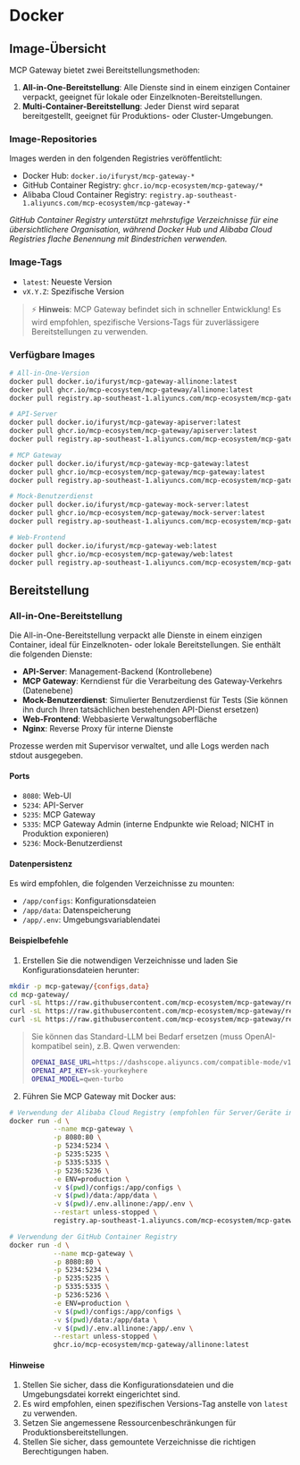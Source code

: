 # Docker

## Image-Übersicht

MCP Gateway bietet zwei Bereitstellungsmethoden:
1. **All-in-One-Bereitstellung**: Alle Dienste sind in einem einzigen Container verpackt, geeignet für lokale oder Einzelknoten-Bereitstellungen.
2. **Multi-Container-Bereitstellung**: Jeder Dienst wird separat bereitgestellt, geeignet für Produktions- oder Cluster-Umgebungen.

### Image-Repositories

Images werden in den folgenden Registries veröffentlicht:
- Docker Hub: `docker.io/ifuryst/mcp-gateway-*`
- GitHub Container Registry: `ghcr.io/mcp-ecosystem/mcp-gateway/*`
- Alibaba Cloud Container Registry: `registry.ap-southeast-1.aliyuncs.com/mcp-ecosystem/mcp-gateway-*`

*GitHub Container Registry unterstützt mehrstufige Verzeichnisse für eine übersichtlichere Organisation, während Docker Hub und Alibaba Cloud Registries flache Benennung mit Bindestrichen verwenden.*

### Image-Tags

- `latest`: Neueste Version
- `vX.Y.Z`: Spezifische Version

> ⚡ **Hinweis**: MCP Gateway befindet sich in schneller Entwicklung! Es wird empfohlen, spezifische Versions-Tags für zuverlässigere Bereitstellungen zu verwenden.

### Verfügbare Images

```bash
# All-in-One-Version
docker pull docker.io/ifuryst/mcp-gateway-allinone:latest
docker pull ghcr.io/mcp-ecosystem/mcp-gateway/allinone:latest
docker pull registry.ap-southeast-1.aliyuncs.com/mcp-ecosystem/mcp-gateway-allinone:latest

# API-Server
docker pull docker.io/ifuryst/mcp-gateway-apiserver:latest
docker pull ghcr.io/mcp-ecosystem/mcp-gateway/apiserver:latest
docker pull registry.ap-southeast-1.aliyuncs.com/mcp-ecosystem/mcp-gateway-apiserver:latest

# MCP Gateway
docker pull docker.io/ifuryst/mcp-gateway-mcp-gateway:latest
docker pull ghcr.io/mcp-ecosystem/mcp-gateway/mcp-gateway:latest
docker pull registry.ap-southeast-1.aliyuncs.com/mcp-ecosystem/mcp-gateway-mcp-gateway:latest

# Mock-Benutzerdienst
docker pull docker.io/ifuryst/mcp-gateway-mock-server:latest
docker pull ghcr.io/mcp-ecosystem/mcp-gateway/mock-server:latest
docker pull registry.ap-southeast-1.aliyuncs.com/mcp-ecosystem/mcp-gateway-mock-server:latest

# Web-Frontend
docker pull docker.io/ifuryst/mcp-gateway-web:latest
docker pull ghcr.io/mcp-ecosystem/mcp-gateway/web:latest
docker pull registry.ap-southeast-1.aliyuncs.com/mcp-ecosystem/mcp-gateway-web:latest
```

## Bereitstellung

### All-in-One-Bereitstellung

Die All-in-One-Bereitstellung verpackt alle Dienste in einem einzigen Container, ideal für Einzelknoten- oder lokale Bereitstellungen. Sie enthält die folgenden Dienste:
- **API-Server**: Management-Backend (Kontrollebene)
- **MCP Gateway**: Kerndienst für die Verarbeitung des Gateway-Verkehrs (Datenebene)
- **Mock-Benutzerdienst**: Simulierter Benutzerdienst für Tests (Sie können ihn durch Ihren tatsächlichen bestehenden API-Dienst ersetzen)
- **Web-Frontend**: Webbasierte Verwaltungsoberfläche
- **Nginx**: Reverse Proxy für interne Dienste

Prozesse werden mit Supervisor verwaltet, und alle Logs werden nach stdout ausgegeben.

#### Ports

- `8080`: Web-UI
- `5234`: API-Server
- `5235`: MCP Gateway
- `5335`: MCP Gateway Admin (interne Endpunkte wie Reload; NICHT in Produktion exponieren)
- `5236`: Mock-Benutzerdienst

#### Datenpersistenz

Es wird empfohlen, die folgenden Verzeichnisse zu mounten:
- `/app/configs`: Konfigurationsdateien
- `/app/data`: Datenspeicherung
- `/app/.env`: Umgebungsvariablendatei

#### Beispielbefehle

1. Erstellen Sie die notwendigen Verzeichnisse und laden Sie Konfigurationsdateien herunter:

```bash
mkdir -p mcp-gateway/{configs,data}
cd mcp-gateway/
curl -sL https://raw.githubusercontent.com/mcp-ecosystem/mcp-gateway/refs/heads/main/configs/apiserver.yaml -o configs/apiserver.yaml
curl -sL https://raw.githubusercontent.com/mcp-ecosystem/mcp-gateway/refs/heads/main/configs/mcp-gateway.yaml -o configs/mcp-gateway.yaml
curl -sL https://raw.githubusercontent.com/mcp-ecosystem/mcp-gateway/refs/heads/main/.env.example -o .env.allinone
```

> Sie können das Standard-LLM bei Bedarf ersetzen (muss OpenAI-kompatibel sein), z.B. Qwen verwenden:
> ```bash
> OPENAI_BASE_URL=https://dashscope.aliyuncs.com/compatible-mode/v1/
> OPENAI_API_KEY=sk-yourkeyhere
> OPENAI_MODEL=qwen-turbo
> ```

2. Führen Sie MCP Gateway mit Docker aus:

```bash
# Verwendung der Alibaba Cloud Registry (empfohlen für Server/Geräte in China)
docker run -d \
           --name mcp-gateway \
           -p 8080:80 \
           -p 5234:5234 \
           -p 5235:5235 \
           -p 5335:5335 \
           -p 5236:5236 \
           -e ENV=production \
           -v $(pwd)/configs:/app/configs \
           -v $(pwd)/data:/app/data \
           -v $(pwd)/.env.allinone:/app/.env \
           --restart unless-stopped \
           registry.ap-southeast-1.aliyuncs.com/mcp-ecosystem/mcp-gateway-allinone:latest

# Verwendung der GitHub Container Registry
docker run -d \
           --name mcp-gateway \
           -p 8080:80 \
           -p 5234:5234 \
           -p 5235:5235 \
           -p 5335:5335 \
           -p 5236:5236 \
           -e ENV=production \
           -v $(pwd)/configs:/app/configs \
           -v $(pwd)/data:/app/data \
           -v $(pwd)/.env.allinone:/app/.env \
           --restart unless-stopped \
           ghcr.io/mcp-ecosystem/mcp-gateway/allinone:latest
```

#### Hinweise

1. Stellen Sie sicher, dass die Konfigurationsdateien und die Umgebungsdatei korrekt eingerichtet sind.
2. Es wird empfohlen, einen spezifischen Versions-Tag anstelle von `latest` zu verwenden.
3. Setzen Sie angemessene Ressourcenbeschränkungen für Produktionsbereitstellungen.
4. Stellen Sie sicher, dass gemountete Verzeichnisse die richtigen Berechtigungen haben. 